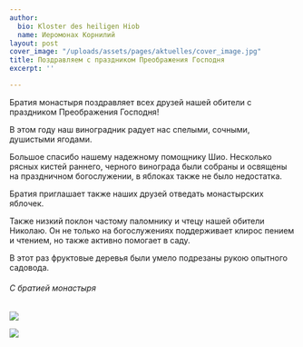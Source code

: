 ```yaml
---
author:
  bio: Kloster des heiligen Hiob
  name: Иеромонах Корнилий
layout: post
cover_image: "/uploads/assets/pages/aktuelles/cover_image.jpg"
title: Поздравляем с праздником Преображения Господня
excerpt: ''

---
```

Братия монастыря поздравляет всех друзей нашей обители с праздником Преображения Господня!

В этом году наш виноградник радует нас спелыми, сочными, душистыми ягодами. 

Большое спасибо нашему надежному помощнику Шио. Несколько рясных кистей раннего, черного винограда были собраны и освящены на праздничном богослужении, в яблоках также не было недостатка.

Братия приглашает также наших друзей отведать монастырских яблочек.

Также низкий поклон частому паломнику и чтецу нашей обители Николаю. Он не только на богослужениях поддерживает клирос пением и чтением, но также активно помогает в саду.

В этот раз фруктовые деревья были умело подрезаны рукою опытного садовода.

###### С братией монастыря

![](https://res.cloudinary.com/hiobmon/image/upload/v1598432521/media/2020/85f7866a-2aa2-4b75-8c09-98fbef64a20c_rrru6m.jpg)

![](https://res.cloudinary.com/hiobmon/image/upload/v1598432664/media/2020/09c08f6c-89fc-4ce8-a4fa-2ea5b063e3a7_ktmbya.jpg)